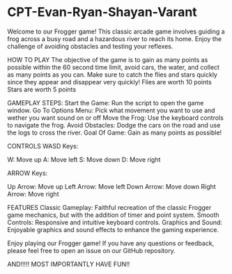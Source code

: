 # CPT-Evan-Ryan-Shayan-Varant
Welcome to our Frogger game! This classic arcade game involves guiding a frog across a busy road and a hazardous river to reach its home. Enjoy the challenge of avoiding obstacles and testing your reflexes.

HOW TO PLAY
The objective of the game is to gain as many points as possible within the 60 second time limit, avoid cars, the water, and collect as many points as you can. Make sure to catch the flies and stars quickly since they appear and disappear very quickly!
Flies are worth 10 points
Stars are worth 5 points

GAMEPLAY STEPS:
Start the Game: Run the script to open the game window.
Go To Options Menu: Pick what movement you want to use and wether you want sound on or off
Move the Frog: Use the keyboard controls to navigate the frog.
Avoid Obstacles: Dodge the cars on the road and use the logs to cross the river.
Goal Of Game: Gain as many points as possible!

CONTROLS
WASD Keys:

W: Move up
A: Move left
S: Move down
D: Move right

ARROW Keys:

Up Arrow: Move up
Left Arrow: Move left
Down Arrow: Move down
Right Arrow: Move right

FEATURES
Classic Gameplay: Faithful recreation of the classic Frogger game mechanics, but with the addition of timer and point system.
Smooth Controls: Responsive and intuitive keyboard controls.
Graphics and Sound: Enjoyable graphics and sound effects to enhance the gaming experience.


Enjoy playing our Frogger game! If you have any questions or feedback, please feel free to open an issue on our GitHub repository.

AND!!!!!
MOST IMPORTANTLY HAVE FUN!!
